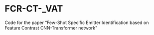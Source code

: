 # FCR-CT-_VAT
Code for the paper “Few-Shot Specific Emitter Identification based on Feature Contrast CNN-Transformer network" 
